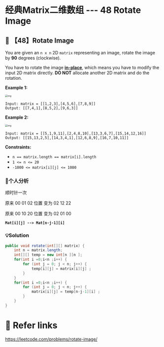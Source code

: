 # 经典Matrix二维数组 --- 48 Rotate Image

## 💙 【48】Rotate Image

You are given an `n x n` 2D `matrix` representing an image, rotate the image by **90** degrees (clockwise).

You have to rotate the image [**in-place**](https://en.wikipedia.org/wiki/In-place_algorithm), which means you have to modify the input 2D matrix directly. **DO NOT** allocate another 2D matrix and do the rotation. 

**Example 1:**

<img src="https://assets.leetcode.com/uploads/2020/08/28/mat1.jpg" alt="img" style="zoom:50%;" />

```
Input: matrix = [[1,2,3],[4,5,6],[7,8,9]]
Output: [[7,4,1],[8,5,2],[9,6,3]]
```

**Example 2:**

<img src="https://assets.leetcode.com/uploads/2020/08/28/mat2.jpg" alt="img" style="zoom:50%;" />

```
Input: matrix = [[5,1,9,11],[2,4,8,10],[13,3,6,7],[15,14,12,16]]
Output: [[15,13,2,5],[14,3,4,1],[12,6,8,9],[16,7,10,11]] 
```

**Constraints:**

- `n == matrix.length == matrix[i].length`
- `1 <= n <= 20`
- `-1000 <= matrix[i][j] <= 1000`

### 📝个人分析

顺时针一次

原来 00 01 02 位置 变为 02 12  22

原来 00 10 20 位置 变为 02  01 00

**`Mat[i][j] --> Mat[n-j-1][i]  `** 

### 💡Solution

```java
public void rotate(int[][] matrix) {
    int n = matrix.length;
    int[][] temp = new int[n ][n ];
    for(int i =0;i<n ;i++) {
        for (int j = 0; j < n; j++) {
            temp[i][j] = matrix[i][j] ;
        }
    }
    for(int i =0;i<n ;i++) {
        for (int j = 0; j < n; j++) {
            matrix[i][j] = temp[n-j-1][i] ;
        }
    }
}
```

# 🔗 Refer links

https://leetcode.com/problems/rotate-image/